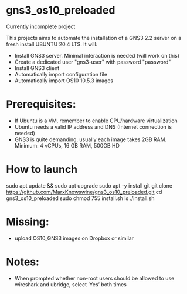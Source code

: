 
# gns3_os10_preloaded
Currently incomplete project 


This projects aims to automate the installation of a GNS3 2.2 server on a fresh install UBUNTU 20.4 LTS.
It will:
- Install GNS3 server. Minimal interaction is needed (will work on this)
- Create a dedicated user "gns3-user" with password "password"
- Install GNS3 client
- Automatically import configuration file
- Automatically import OS10 10.5.3 images

# Prerequisites:
- If Ubuntu is a VM, remember to enable CPU/hardware virtualization
- Ubuntu needs a valid IP address and DNS (Internet connection is needed)
- GNS3 is quite demanding, usually each image takes 2GB RAM. Minimum: 4 vCPUs, 16 GB RAM, 500GB HD


# How to launch
sudo apt update && sudo apt upgrade
sudo apt -y install git
git clone https://github.com/MarxKnowswine/gns3_os10_preloaded.git
cd gns3_os10_preloaded
sudo chmod 755 install.sh
ls
./install.sh

# Missing:
- upload OS10_GNS3 images on Dropbox or similar

# Notes:
- When prompted whether non-root users should be allowed to use wireshark and ubridge, select ‘Yes’ both times
